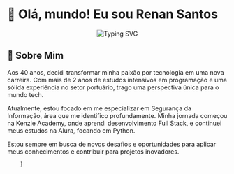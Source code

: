 # 👋 Olá, mundo! Eu sou Renan Santos

<div align="center">
  <img src="https://readme-typing-svg.herokuapp.com?font=Fira+Code&size=22&pause=1000&color=58A6FF&center=true&vCenter=true&width=600&lines=Desenvolvedor+em+Transição+de+Carreira;Especialista+em+Logística+Portuária;Futuro+Especialista+em+Segurança+da+Informação;2%2B+anos+de+Estudos+em+Programação" alt="Typing SVG" />
</div>

## 🚀 Sobre Mim

Aos 40 anos, decidi transformar minha paixão por tecnologia em uma nova carreira. Com mais de 2 anos de estudos intensivos em programação e uma sólida experiência no setor portuário, trago uma perspectiva única para o mundo tech. 

Atualmente, estou focado em me especializar em Segurança da Informação, área que me identifico profundamente. Minha jornada começou na Kenzie Academy, onde aprendi desenvolvimento Full Stack, e continuei meus estudos na Alura, focando em Python. 

Estou sempre em busca de novos desafios e oportunidades para aplicar meus conhecimentos e contribuir para projetos inovadores.


        ]
